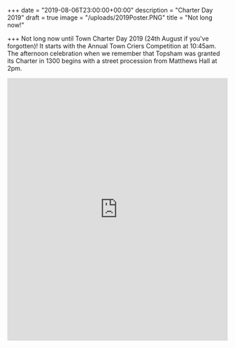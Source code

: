 +++
date = "2019-08-06T23:00:00+00:00"
description = "Charter Day 2019"
draft = true
image = "/uploads/2019Poster.PNG"
title = "Not long now!"

+++
Not long now until Town Charter Day 2019 (24th August if you've forgotten)! It starts with the Annual Town Criers Competition at 10:45am. The afternoon celebration when we remember that Topsham was granted its Charter in 1300 begins with a street procession from Matthews Hall at 2pm.
<iframe width="100%" height="600" src="https://www.docdroid.net/EpxBZyi/tcd-2019-programme-proof-190807a.pdf" frameborder="0" allowtransparency allowfullscreen></iframe>